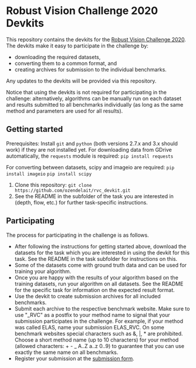 # Robust Vision Challenge 2020 Devkits

This repository contains the devkits for the [Robust Vision Challenge 2020](http://robustvision.net/).
The devkits make it easy to participate in the challenge by:

* downloading the required datasets,
* converting them to a common format, and
* creating archives for submission to the individual benchmarks.

Any updates to the devkits will be provided via this repository.

Notice that using the devkits is not required for participating in the
challenge: alternatively, algorithms can be manually run on each dataset and
results submitted to all benchmarks individually (as long as the same method and
parameters are used for all results).

## Getting started ##

Prerequisites: Install `git` and `python` (both versions 2.7.x and 3.x should work) if they are not installed yet.
For downloading data from GDrive automatically, the ```requests``` module is required:
```pip install requests```

For converting between datasets, scipy and imageio are required:
```pip install imageio```
```pip install scipy```


1. Clone this repository:
   ```git clone https://github.com/ozendelait/rvc_devkit.git```
2. See the README in the subfolder of the task you are interested in (depth,
   flow, etc.) for further task-specific instructions.


## Participating ##

The process for participating in the challenge is as follows.

* After following the instructions for getting started above, download the
  datasets for the task which you are interested in using the devkit for this task.
  See the README in the task subfolder for instructions on this.
* Some of the datasets come with ground truth data and can be used for training
  your algorithm.
* Once you are happy with the results of your algorithm based on the training datasets,
  run your algorithm on all datasets. See the README for the specific task for
  information on the expected result format.
* Use the devkit to create submission archives for all included benchmarks.
* Submit each archive to the respective benchmark website. Make sure to use "_RVC" as
  a postfix to your method name to signal that your submission participates in
  the challenge. For example, if your method was called ELAS, name your
  submission ELAS_RVC.
  On some benchmark websites special characters such as &, |, * are prohibited.
  Choose a short method name (up to 10 characters) for your method (allowed characters: + - _ A..Z a..z 0..9)
  to guarantee that you can use exactly the same name on all benchmarks.
* Register your submission at the [submission form](http://robustvision.net/submit.php#register).

